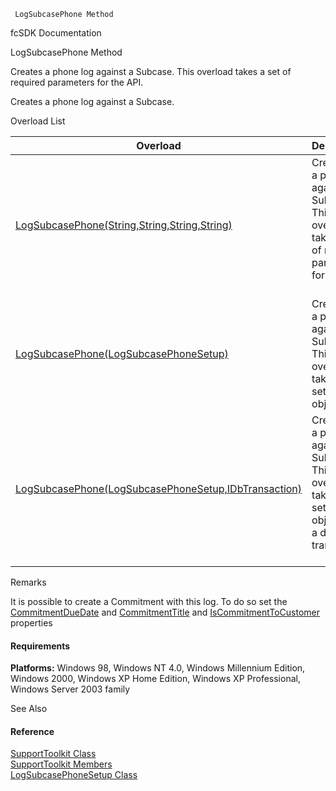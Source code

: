 ﻿     LogSubcasePhone Method                                                   

fcSDK Documentation

LogSubcasePhone Method

Creates a phone log against a Subcase. This overload takes a set of required parameters for the API.

Creates a phone log against a Subcase.

Overload List

| Overload | Description |
| --- | --- |
| [LogSubcasePhone(String,String,String,String)](FChoice.Toolkits.Clarify~FChoice.Toolkits.Clarify.Support.SupportToolkit~LogSubcasePhone(String,String,String,String).md) | Creates a phone log against a Subcase. This overload takes a set of required parameters for the API.   |
| [LogSubcasePhone(LogSubcasePhoneSetup)](FChoice.Toolkits.Clarify~FChoice.Toolkits.Clarify.Support.SupportToolkit~LogSubcasePhone(LogSubcasePhoneSetup).md) | Creates a phone log against a Subcase. This overload takes a setup object.   |
| [LogSubcasePhone(LogSubcasePhoneSetup,IDbTransaction)](FChoice.Toolkits.Clarify~FChoice.Toolkits.Clarify.Support.SupportToolkit~LogSubcasePhone(LogSubcasePhoneSetup,IDbTransaction).md) | Creates a phone log against a Subcase. This overload takes a setup object and a database transaction.   |

Remarks

It is possible to create a Commitment with this log. To do so set the [CommitmentDueDate](FChoice.Toolkits.Clarify~FChoice.Toolkits.Clarify.Support.LogSubcasePhoneSetup~CommitmentDueDate.md) and [CommitmentTitle](FChoice.Toolkits.Clarify~FChoice.Toolkits.Clarify.Support.LogSubcasePhoneSetup~CommitmentTitle.md) and [IsCommitmentToCustomer](FChoice.Toolkits.Clarify~FChoice.Toolkits.Clarify.Support.LogSubcasePhoneSetup~IsCommitmentToCustomer.md) properties

#### Requirements

**Platforms:** Windows 98, Windows NT 4.0, Windows Millennium Edition, Windows 2000, Windows XP Home Edition, Windows XP Professional, Windows Server 2003 family

See Also

#### Reference

[SupportToolkit Class](FChoice.Toolkits.Clarify~FChoice.Toolkits.Clarify.Support.SupportToolkit.md)  
[SupportToolkit Members](FChoice.Toolkits.Clarify~FChoice.Toolkits.Clarify.Support.SupportToolkit_members.md)  
[LogSubcasePhoneSetup Class](FChoice.Toolkits.Clarify~FChoice.Toolkits.Clarify.Support.LogSubcasePhoneSetup.md)